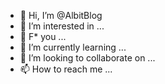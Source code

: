 - 👋 Hi, I’m @AlbitBlog
- 👀 I’m interested in ...
- 💩 F* you ...
- 🌱 I’m currently learning ...
- 💞️ I’m looking to collaborate on ...
- 📫 How to reach me ...

<!---
AlbitBlog/AlbitBlog is a ✨ special ✨ repository because its `README.md` (this file) appears on your GitHub profile.
You can click the Preview link to take a look at your changes.
--->
